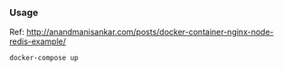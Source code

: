 ### Usage

Ref: http://anandmanisankar.com/posts/docker-container-nginx-node-redis-example/

```bash
docker-compose up
```
